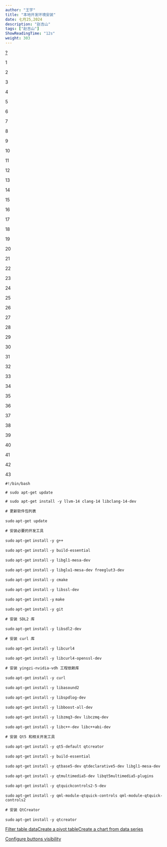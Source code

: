 ```yaml
---
author: "王宇"
title: "本地开发环境安装"
date: 七月25,2024
description: "赵吉山"
tags: ["赵吉山"]
ShowReadingTime: "12s"
weight: 303
---
```

[?](#)

1

2

3

4

5

6

7

8

9

10

11

12

13

14

15

16

17

18

19

20

21

22

23

24

25

26

27

28

29

30

31

32

33

34

35

36

37

38

39

40

41

42

43

`#!/bin/bash`

`# sudo apt-get update`

`# sudo apt-get install -y llvm-14 clang-14 libclang-14-dev`

`# 更新软件包列表`

`sudo` `apt-get update`

`# 安装必要的开发工具`

`sudo` `apt-get` `install` `-y g++`

`sudo` `apt-get` `install` `-y build-essential`

`sudo` `apt-get` `install` `-y libgl1-mesa-dev`

`sudo` `apt-get` `install` `-y libglu1-mesa-dev freeglut3-dev`

`sudo` `apt-get` `install` `-y cmake`

`sudo` `apt-get` `install` `-y libssl-dev`

`sudo` `apt-get` `install` `-y` `make`

`sudo` `apt-get` `install` `-y git`

`# 安装 SDL2 库`

`sudo` `apt-get` `install` `-y libsdl2-dev`

`# 安装 curl 库`

`sudo` `apt-get` `install` `-y libcurl4`

`sudo` `apt-get` `install` `-y libcurl4-openssl-dev`

`# 安装 yingzi-nvidia-vdh 工程依赖库`

`sudo` `apt-get` `install` `-y curl`

`sudo` `apt-get` `install` `-y libasound2`

`sudo` `apt-get` `install` `-y libspdlog-dev`

`sudo` `apt-get` `install` `-y libboost-all-dev`

`sudo` `apt-get` `install` `-y libzmq3-dev libczmq-dev`

`sudo` `apt-get` `install` `-y libc++-dev libc++abi-dev`

`# 安装 Qt5 和相关开发工具`

`sudo` `apt-get` `install` `-y qt5-default qtcreator`

`sudo` `apt-get` `install` `-y build-essential`

`sudo` `apt-get` `install` `-y qtbase5-dev qtdeclarative5-dev libgl1-mesa-dev`

`sudo` `apt-get` `install` `-y qtmultimedia5-dev libqt5multimedia5-plugins`

`sudo` `apt-get` `install` `-y qtquickcontrols2-5-dev`

`sudo` `apt-get` `install` `-y qml-module-qtquick-controls qml-module-qtquick-controls2`

`# 安装 QtCreator`

`sudo` `apt-get` `install` `-y qtcreator`

  

[Filter table data](#)[Create a pivot table](#)[Create a chart from data series](#)

[Configure buttons visibility](/users/tfac-settings.action)